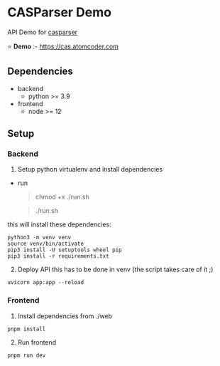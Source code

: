 # CASParser Demo

API Demo for [casparser](https://github.com/codereverser/casparser)

⭐ **Demo** :- https://cas.atomcoder.com  

## Dependencies
- backend
  - python >= 3.9
- frontend
  - node >= 12

## Setup

### Backend
1. Setup python virtualenv and install dependencies

- run 
  > chmod +x ./run.sh

  > ./run.sh

this will install these dependencies:
```
python3 -m venv venv
source venv/bin/activate
pip3 install -U setuptools wheel pip
pip3 install -r requirements.txt
```
2. Deploy API
this has to be done in venv (the script takes care of it ;)
```
uvicorn app:app --reload
```

### Frontend
1. Install dependencies from ./web
```
pnpm install
```
2. Run frontend
```
pnpm run dev
```
